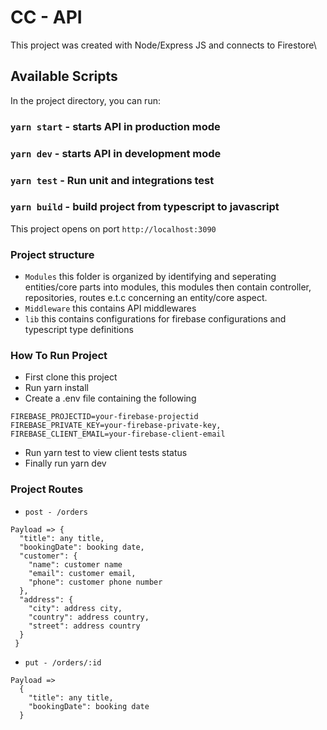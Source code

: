 # CC - API

This project was created with Node/Express JS and connects to Firestore\

## Available Scripts

In the project directory, you can run:

### `yarn start` - starts API in production mode
### `yarn dev` - starts API in development mode
### `yarn test` - Run unit and integrations test
### `yarn build` - build project from typescript to javascript

This project opens on port `http://localhost:3090`

### Project structure
- `Modules` this folder is organized by identifying and seperating entities/core parts into modules, this modules then contain controller, repositories, routes e.t.c concerning an entity/core aspect.
- `Middleware` this contains API middlewares
- `lib` this contains configurations for firebase configurations and typescript type definitions

### How To Run Project
- First clone this project
- Run yarn install
- Create a .env file containing the following 
```
FIREBASE_PROJECTID=your-firebase-projectid
FIREBASE_PRIVATE_KEY=your-firebase-private-key,
FIREBASE_CLIENT_EMAIL=your-firebase-client-email
```
- Run yarn test to view client tests status
- Finally run yarn dev

### Project Routes
- `post - /orders`
```
Payload => {
  "title": any title,
  "bookingDate": booking date,
  "customer": {
    "name": customer name
    "email": customer email,
    "phone": customer phone number
  },
  "address": {
    "city": address city,
    "country": address country,
    "street": address country
  }
 }
```

- `put - /orders/:id`
```
Payload => 
  {
    "title": any title,
    "bookingDate": booking date
  }
```
